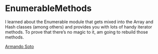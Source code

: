 # EnumerableMethods

I learned about the Enumerable module that gets mixed into the Array and Hash classes (among others) and provides you with lots of handy iterator methods. To prove that there’s no magic to it, am going to rebuild those methods.

[Armando Soto](https://github.com/Macatuz/)
